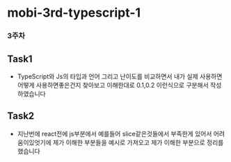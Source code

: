 # mobi-3rd-typescript-1

### 3주차

## Task1

- TypeScript와 Js의 타입과 언어 그리고 난이도를 비교하면서 내가 실제 사용하면어떻게 사용하면좋은건지 찾아보고 이해한대로 0.1,0.2 이런식으로 구분해서 작성하였습니다

## Task2

- 지난번에 react전에 js부분에서 예를들어 slice같은것들에서 부족한게 있어서 어려움이있엇기에 제가 이해한 부분들을 예시로 가져오고 제가 이해한 부분으로 정리를 했습니다
